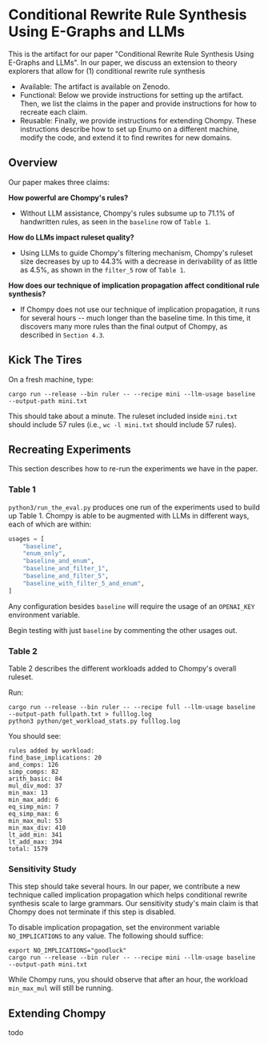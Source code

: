 # Conditional Rewrite Rule Synthesis Using E-Graphs and LLMs

This is the artifact for our paper "Conditional Rewrite Rule Synthesis Using E-Graphs and LLMs".
In our paper, we discuss an extension to theory explorers that allow for (1) conditional
rewrite rule synthesis 

- Available: The artifact is available on Zenodo.
- Functional: Below we provide instructions for setting up the artifact. Then, we list the claims
  in the paper and provide instructions for how to recreate each claim.
- Reusable: Finally, we provide instructions for extending Chompy. These instructions describe
  how to set up Enumo on a different machine, modify the code, and extend it to
  find rewrites for new domains.

## Overview

Our paper makes three claims:

**How powerful are Chompy's rules?** 
- Without LLM assistance, Chompy's rules subsume up to 71.1% of handwritten rules, as seen in the
  `baseline` row of `Table 1`.

**How do LLMs impact ruleset quality?** 
- Using LLMs to guide Chompy's filtering mechanism, Chompy's ruleset size decreases by up to
  44.3%
  with a decrease in derivability of as little as 4.5%, as shown in the `filter_5` row of `Table 1`.

**How does our technique of implication propagation affect conditional rule synthesis?** 
- If Chompy does not use our technique of implication propagation, it runs for several hours --
  much longer than the baseline time. In this time, it discovers many more rules
  than the final output of Chompy, as described in `Section 4.3`.
  

## Kick The Tires

On a fresh machine, type:

```
cargo run --release --bin ruler -- --recipe mini --llm-usage baseline --output-path mini.txt
```

This should take about a minute. The ruleset included inside
`mini.txt` should include 57 rules (i.e., `wc -l mini.txt` should
include 57 rules).


## Recreating Experiments

This section describes how to re-run the experiments we have in the paper.

### Table 1

`python3/run_the_eval.py` produces one run of the experiments used to build up Table 1.
Chompy is able to be augmented with LLMs in different ways, each of which are within:

```py
usages = [
    "baseline",
    "enum_only",
    "baseline_and_enum",
    "baseline_and_filter_1",
    "baseline_and_filter_5",
    "baseline_with_filter_5_and_enum",
]
```

Any configuration besides `baseline` will require the usage of an `OPENAI_KEY` environment
variable.

Begin testing with just `baseline` by commenting the other usages out.

### Table 2

Table 2 describes the different workloads added to Chompy's overall ruleset.

Run:

```
cargo run --release --bin ruler -- --recipe full --llm-usage baseline --output-path fullpath.txt > fulllog.log
python3 python/get_workload_stats.py fulllog.log
```

You should see:

```
rules added by workload:
find_base_implications: 20
and_comps: 126
simp_comps: 82
arith_basic: 84
mul_div_mod: 37
min_max: 13
min_max_add: 6
eq_simp_min: 7
eq_simp_max: 6
min_max_mul: 53
min_max_div: 410
lt_add_min: 341
lt_add_max: 394
total: 1579
```

### Sensitivity Study

This step should take several hours. In our paper, we contribute a new
technique called implication propagation which helps conditional
rewrite synthesis scale to large grammars. Our sensitivity study's main
claim is that Chompy does not terminate if this step is disabled.

To disable implication propagation, set the environment variable `NO_IMPLICATIONS` to any value.
The following should suffice:

```
export NO_IMPLICATIONS="goodluck"
cargo run --release --bin ruler -- --recipe mini --llm-usage baseline --output-path mini.txt
```

While Chompy runs, you should observe that after an hour, the workload
`min_max_mul` will still be running.


## Extending Chompy

todo
